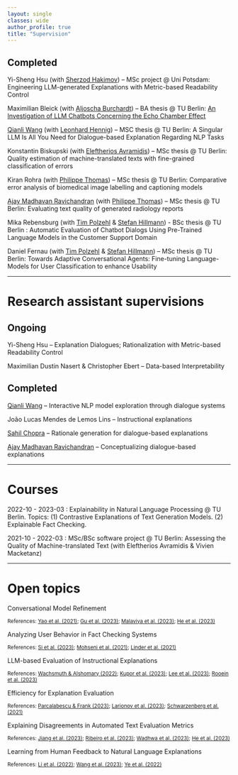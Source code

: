 ```yaml
---
layout: single
classes: wide
author_profile: true
title: "Supervision"
---
```


## Completed
Yi-Sheng Hsu (with [Sherzod Hakimov](https://sherzod-hakimov.github.io/)) – MSc project @ Uni Potsdam: Engineering LLM-generated Explanations with Metric-based Readability Control  

Maximilian Bleick (with [Aljoscha Burchardt](https://www.dfki.de/~aburch/)) – BA thesis @ TU Berlin: [An Investigation of LLM Chatbots Concerning the Echo Chamber Effect](https://tu.berlin/index.php?id=246820)  

[Qianli Wang](https://github.com/qiaw99) (with [Leonhard Hennig](https://dfki-nlp.github.io/authors/leonhard-hennig/)) – MSC thesis @ TU Berlin: A Singular LLM Is All You Need for Dialogue-based Explanation Regarding NLP Tasks  

Konstantin Biskupski (with [Eleftherios Avramidis](https://github.com/lefterav)) – MSc thesis @ TU Berlin: Quality estimation of machine-translated texts with fine-grained classification of errors  

Kiran Rohra (with [Philippe Thomas](https://github.com/erechtheus)) – MSc thesis @ TU Berlin: Comparative error analysis of biomedical image labelling and captioning models  

[Ajay Madhavan Ravichandran](https://github.com/aj280192) (with [Philippe Thomas](https://github.com/erechtheus)) – MSc thesis @ TU Berlin: Evaluating text quality of generated radiology reports  

Mika Rebensburg (with [Tim Polzehl](https://www.tu.berlin/en/qu/ueber-uns/team-personen/gast-wissenschaftler-partner/dr-tim-polzehl) & [Stefan Hillmann](https://www.tu.berlin/index.php?id=29495)) - BSc thesis @ TU Berlin : Automatic Evaluation of Chatbot Dialogs Using Pre-Trained Language Models in the Customer Support Domain  

Daniel Fernau (with [Tim Polzehl](https://www.tu.berlin/en/qu/ueber-uns/team-personen/gast-wissenschaftler-partner/dr-tim-polzehl) & [Stefan Hillmann](https://www.tu.berlin/index.php?id=29495)) – MSc thesis @ TU Berlin: Towards Adaptive Conversational Agents: Fine-tuning Language-Models for User Classification to enhance Usability  

---


# Research assistant supervisions

## Ongoing

Yi-Sheng Hsu – Explanation Dialogues; Rationalization with Metric-based Readability Control  

Maximilian Dustin Nasert & Christopher Ebert – Data-based Interpretability

## Completed
[Qianli Wang](https://github.com/qiaw99) – Interactive NLP model exploration through dialogue systems  

João Lucas Mendes de Lemos Lins – Instructional explanations  

[Sahil Chopra](https://schopra6.github.io/) – Rationale generation for dialogue-based explanations  

[Ajay Madhavan Ravichandran](https://github.com/aj280192) – Conceptualizing dialogue-based explanations  


---


# Courses
2022-10 - 2023-03 : Explainability in Natural Language Processing @ TU Berlin. Topics: (1) Contrastive Explanations of Text Generation Models. (2) Explainable Fact Checking.  

2021-10 - 2022-03 : MSc/BSc software project @ TU Berlin: Assessing the Quality of Machine-translated Text (with Eleftherios Avramidis & Vivien Macketanz)  


---


# Open topics

Conversational Model Refinement  
<p style="font-size:smaller;">References: <a href="https://arxiv.org/abs/2103.10415">Yao et al. (2021)</a>; <a href="https://arxiv.org/abs/2311.09613">Gu et al. (2023)</a>; <a href="https://arxiv.org/abs/2311.09558">Malaviya et al. (2023)</a>; <a href="https://aclanthology.org/2023.acl-long.474/">He et al. (2023)</a></p>  

Analyzing User Behavior in Fact Checking Systems  
<p style="font-size:smaller;">References: <a href="https://arxiv.org/abs/2310.12558">Si et al. (2023)</a>; <a href="https://doi.org/10.1609/icwsm.v15i1.18072">Mohseni et al. (2021)</a>; <a href="https://doi.org/10.1002/ail2.49">Linder et al. (2021)</a></p>  

LLM-based Evaluation of Instructional Explanations  
<p style="font-size:smaller;">References: <a href="https://aclanthology.org/2022.coling-1.27/">Wachsmuth & Alshomary (2022)</a>; <a href="http://arxiv.org/abs/2311.10749">Kupor et al. (2023)</a>; <a href="https://dl.acm.org/doi/10.1145/3544548.3581369">Lee et al. (2023)</a>; <a href="https://arxiv.org/abs/2312.02065">Rooein et al. (2023)</a></p>  

Efficiency for Explanation Evaluation  
<p style="font-size:smaller;">References: <a href="http://arxiv.org/abs/2311.07466">Parcalabescu & Frank (2023)</a>; <a href="https://aclanthology.org/2023.findings-emnlp.7/">Larionov et al. (2023)</a>; <a href="https://aclanthology.org/2021.blackboxnlp-1.17/">Schwarzenberg et al. (2021)</a></p>  

Explaining Disagreements in Automated Text Evaluation Metrics  
<p style="font-size:smaller;">References: <a href="https://arxiv.org/abs/2310.00752">Jiang et al. (2023)</a>; <a href="https://aclanthology.org/2023.emnlp-main.714/">Ribeiro et al. (2023)</a>; <a href="http://arxiv.org/abs/2305.14770">Wadhwa et al. (2023)</a>; <a href="https://aclanthology.org/2023.acl-long.674/">He et al. (2023)</a></p>  

Learning from Human Feedback to Natural Language Explanations  
<p style="font-size:smaller;">References: <a href="https://aclanthology.org/2022.findings-acl.75/">Li et al. (2022)</a>; <a href="https://aclanthology.org/2023.findings-emnlp.791/">Wang et al. (2023)</a>; <a href="https://aclanthology.org/2022.findings-emnlp.269/">Ye et al. (2022)</a></p>  
